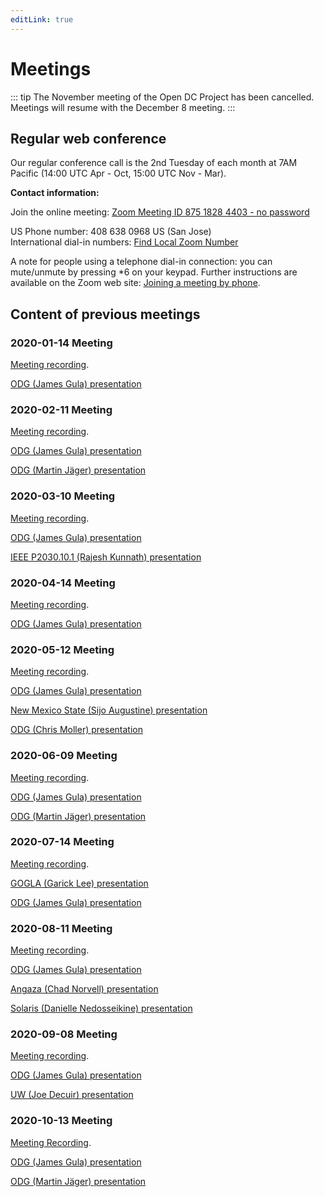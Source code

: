 ```yaml
---
editLink: true
---
```


# Meetings
::: tip
The November meeting of the Open DC Project has been cancelled. Meetings will resume with the December 8 meeting. 
:::

## Regular web conference

Our regular conference call is the 2nd Tuesday of each month at 7AM Pacific (14:00 UTC Apr - Oct, 15:00 UTC Nov - Mar).

**Contact information:**

Join the online meeting: [Zoom Meeting ID 875 1828 4403 - no password](https://us02web.zoom.us/j/87518284403)

US Phone number: 408 638 0968 US (San Jose)  
International dial-in numbers: [Find Local Zoom Number](https://us02web.zoom.us/u/kcufc3bAu6)

A note for people using a telephone dial-in connection: you can mute/unmute by pressing \*6 on your keypad.
Further instructions are available on the Zoom web site:
[Joining a meeting by phone](https://support.zoom.us/hc/en-us/articles/201362663-Joining-a-meeting-by-phone).

## Content of previous meetings

### 2020-01-14 Meeting
[Meeting recording](https://fccdl.in/i6xPDMIKES).

[ODG (James Gula) presentation](./MeetingMaterials/20200114MeetingRev04.pdf)

### 2020-02-11 Meeting
[Meeting recording](https://fccdl.in/4eY4W7tpXi).

[ODG (James Gula) presentation](./MeetingMaterials/20200211MeetingRev02.pdf)

[ODG (Martin Jäger) presentation](./MeetingMaterials/20200211_DC_grid_converter_fundamentals.pdf)

### 2020-03-10 Meeting
[Meeting recording](https://fccdl.in/w3M6UKPax4).

[ODG (James Gula) presentation](./MeetingMaterials/20200310MeetingRev03.pdf)

[IEEE P2030.10.1 (Rajesh Kunnath) presentation](./MeetingMaterials/20200310MeetingRajesh.pdf)

### 2020-04-14 Meeting
[Meeting recording](https://fccdl.in/1tFeDEKhoq).

[ODG (James Gula) presentation](./MeetingMaterials/20200414MeetingRev02.pdf)

### 2020-05-12 Meeting
[Meeting recording](https://fccdl.in/VHnO1ZNyZD).

[ODG (James Gula) presentation](./MeetingMaterials/20200512MeetingRev02.pdf)

[New Mexico State (Sijo Augustine) presentation](./MeetingMaterials/20200512MeetingAugustine.pdf)

[ODG (Chris Moller) presentation](./MeetingMaterials/20200512MeetingMoller.pdf)

### 2020-06-09 Meeting
[Meeting recording](https://fccdl.in/Gd5Fpo8Tvc).

[ODG (James Gula) presentation](./MeetingMaterials/20200609MeetingRev01.pdf)

[ODG (Martin Jäger) presentation](./MeetingMaterials/20200609MeetingJager.pdf)

### 2020-07-14 Meeting
[Meeting recording](https://fccdl.in/Ba3lsKNqXS).

[GOGLA (Garick Lee) presentation](./MeetingMaterials/20200714_GOGLA_slides_for_ODG_meeting.pdf)

[ODG (James Gula)  presentation](./MeetingMaterials/20200714_Open_DC_Grid_Meeting_Rev_01.pdf)

### 2020-08-11 Meeting
[Meeting recording](https://us02web.zoom.us/rec/share/3-9YAb7TsWlLetLAyEDaRq8iM7nMX6a81iIbqftZyhoSij3aBmJl3Y-KkVQS1qmR).

[ODG (James Gula) presentation](./MeetingMaterials/20200811MeetingRev04.pdf)

[Angaza (Chad Norvell) presentation](./MeetingMaterials/20200811Angaza.pdf)

[Solaris (Danielle Nedosseikine) presentation](./MeetingMaterials/20200811Solaris.pdf)

### 2020-09-08 Meeting
[Meeting recording](https://us02web.zoom.us/rec/share/y7cLcN_SHT-RerNVKN7WOTx9erhHodwmopY2GUtlqLSAGRhH6kBVelbCBrSvXpbs.gY283tf4WmTKtUqX).

[ODG (James Gula) presentation](./MeetingMaterials/20200908MeetingRev01.pdf)

[UW (Joe Decuir) presentation](./MeetingMaterials/20200908Decuir.pdf)

### 2020-10-13 Meeting
[Meeting Recording](https://us02web.zoom.us/rec/share/SSqyw0ClHOaBAmq7mvAt5-4HpgR1zBdaOIekT_udr4Cf7F4lQvaunvUH3-lVEmJ5.iscvx6IVIr5Je_6B).

[ODG (James Gula) presentation](./MeetingMaterials/20201013MeetingRev01.pdf)

[ODG (Martin Jäger) presentation](./MeetingMaterials/20201013Jager.pdf)



